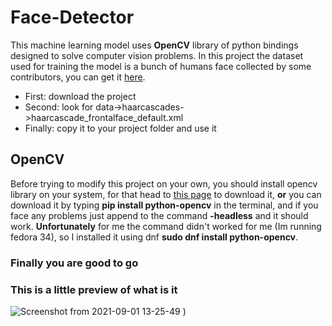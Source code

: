# Face-Detector
This machine learning model uses **OpenCV** library of python bindings designed to solve computer vision problems.
In this project the dataset used for training the model is a bunch of humans face collected by some contributors, you can get it [here](https://github.com/opencv/opencv).

- First: download the project
- Second: look for data->haarcascades->haarcascade_frontalface_default.xml
- Finally: copy it to your project folder and use it

## OpenCV
Before trying to modify this project on your own, you should install opencv library on your system, for that head to [this page](https://opencv.org/releases/) to download it,
**or** you can download it by typing **pip install python-opencv** in the terminal, and if you face any problems just append to the command **-headless** and it should work.
**Unfortunately** for me the command didn't worked for me (Im running fedora 34), so I installed it using dnf **sudo dnf install python-opencv**.
### Finally you are good to go
### This is a little preview of what is it
![Screenshot from 2021-09-01 13-25-49](https://user-images.githubusercontent.com/88968854/131656832-b8f58954-acb4-4b9f-8690-f4b7033f582e.png)
)
